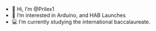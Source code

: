 - 👋 Hi, I’m @Prilex1
- 👀 I’m interested in Arduino, and HAB Launches
- 💻 I’m currently studying the international baccalaureate.
